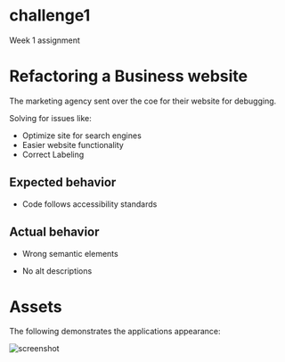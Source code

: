 # challenge1
Week 1 assignment
# Refactoring a Business website
The marketing agency sent over the coe for their website for debugging.

Solving for issues like:
* Optimize site for search engines
* Easier website functionality 
* Correct Labeling 

## Expected behavior

* Code follows accessibility standards

## Actual behavior

* Wrong semantic elements

* No alt descriptions

# Assets 

The following demonstrates the applications appearance:

<img src="./assets/images/Screenshot.png" alt="screenshot">

